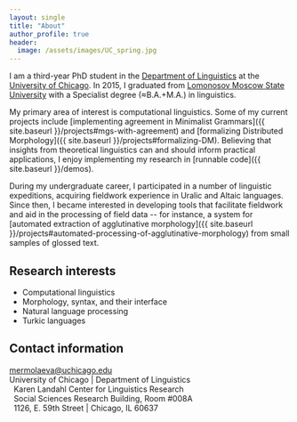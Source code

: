```yaml
---
layout: single
title: "About"
author_profile: true
header:
  image: /assets/images/UC_spring.jpg
---
```


I am a third-year PhD student in the [Department of Linguistics](http://linguistics.uchicago.edu/) at the [University of Chicago](http://www.uchicago.edu/). In 2015, I graduated from [Lomonosov Moscow State University](http://www.msu.ru/en/) with a Specialist degree (≈B.A.+M.A.) in linguistics.

My primary area of interest is computational linguistics. Some of my current projects include [implementing agreement in Minimalist Grammars]({{ site.baseurl }}/projects#mgs-with-agreement) and [formalizing Distributed Morphology]({{ site.baseurl }}/projects#formalizing-DM). Believing that insights from theoretical linguistics can and should inform practical applications, I enjoy implementing my research in [runnable code]({{ site.baseurl }}/demos).

During my undergraduate career, I participated in a number of linguistic expeditions, acquiring fieldwork experience in Uralic and Altaic languages. Since then, I became interested in developing tools that facilitate fieldwork and aid in the processing of field data -- for instance, a system for [automated extraction of agglutinative morphology]({{ site.baseurl }}/projects#automated-processing-of-agglutinative-morphology) from small samples of glossed text.

## Research interests
* Computational linguistics
* Morphology, syntax, and their interface
* Natural language processing
* Turkic languages

## Contact information
<i class="fa fa-envelope-o fa-fw"></i> [mermolaeva@uchicago.edu](mailto:mermolaeva@uchicago.edu)  
<i class="fa fa-university fa-fw"></i> University of Chicago | Department of Linguistics  
<i class="fa fa-fw">&nbsp;</i> Karen Landahl Center for Linguistics Research  
<i class="fa fa-fw">&nbsp;</i> Social Sciences Research Building, Room #008A  
<i class="fa fa-fw">&nbsp;</i> 1126, E. 59th Street | Chicago, IL 60637
